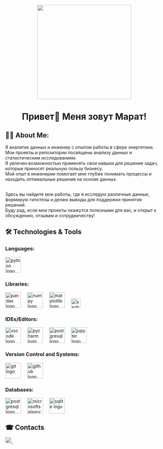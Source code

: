 <br clear="both">

<div align="center">
  <img src="https://media.giphy.com/media/smGCEo5zsAXtK4bqAT/giphy.gif?cid=ecf05e477zmqkdsmoiqcaz10pg0eodpfd0sptn81s3ta7q89&ep=v1_gifs_related&rid=giphy.gif&ct=s" width="300"/>
</div>
<div align="center">
  <h1 align="center">Привет👋 Меня зовут Марат!</h1>
</div>



<div align="left">
  <h2 align="left">👩‍💻 About Me:</h2>
  <p align="left">Я аналитик данных и инженер с опытом работы в сфере энергетики. 
  <br>Мои проекты и репозитории посвящены анализу данных и статистическим исследованиям. 
  <br>Я увлечен возможностью применять свои навыки для решения задач, которые приносят реальную пользу бизнесу. 
  <br>Мой опыт в инженерии помогает мне глубже понимать процессы и находить оптимальные решения на основе данных.
  
  <br>Здесь вы найдете мои работы, где я исследую различные данные, формирую гипотезы и делаю выводы для поддержки принятия решений. 
  <br>Буду рад, если мои проекты окажутся полезными для вас, и открыт к обсуждению, отзывам и сотрудничеству!</p>
</div>



<div align="left">
  <h2 align="left">🛠 Technologies & Tools</h2>

  <h3 align="left">Languages:</h4>
  <img src="https://skillicons.dev/icons?i=py" height="50" alt="python logo"/>
  <img width="12"/>
  

  <h3 align="left">Libraries:</h4>
  <img src="https://cdn.jsdelivr.net/gh/devicons/devicon/icons/pandas/pandas-original-wordmark.svg" height="50" alt="pandas logo"/>
  <img width="12"/>
  <img src="https://cdn.jsdelivr.net/gh/devicons/devicon/icons/numpy/numpy-original-wordmark.svg" height="50" alt="numpy logo"/>
  <img width="12"/>
  <img src="https://cdn.jsdelivr.net/gh/devicons/devicon/icons/matplotlib/matplotlib-plain-wordmark.svg" height="50" alt="matplotlib logo"/>
  <img width="12"/>
  <img src="https://img.shields.io/badge/-Seaborn-333?style=flat&logo=seaborn" height="30" alt="seaborn logo"/>
  <img width="12"/>


  <h3 align="left">IDEs/Editors:</h4>
  <img src="https://cdn.jsdelivr.net/gh/devicons/devicon/icons/vscode/vscode-original-wordmark.svg" height="50" alt="vscode logo"/>
  <img width="12"/>
  <img src="https://cdn.jsdelivr.net/gh/devicons/devicon/icons/pycharm/pycharm-original.svg" height="50" alt="pycharm logo"/>
  <img width="12"/>
  <img src="https://cdn.jsdelivr.net/gh/devicons/devicon/icons/anaconda/anaconda-original.svg" height="50" alt="postgresql logo"/>
  <img width="12"/>
  <img src="https://cdn.jsdelivr.net/gh/devicons/devicon/icons/jupyter/jupyter-original-wordmark.svg" height="50" alt="jupyter logo"/>
  <img width="12"/>

  <h3 align="left">Version Control and Systems:</h4>
  <img src="https://cdn.jsdelivr.net/gh/devicons/devicon/icons/git/git-plain-wordmark.svg" height="50" alt="git logo"/>
  <img width="12"/>
  <img src="https://cdn.jsdelivr.net/gh/devicons/devicon/icons/github/github-original-wordmark.svg" height="50" alt="github logo"/>
  <img width="12"/>


  <h3 align="left">Databases:</h4>
  <img src="https://skillicons.dev/icons?i=postgres" height="50" alt="postgresql logo"/>
  <img width="12"/>
  <img src="https://cdn.jsdelivr.net/gh/devicons/devicon/icons/microsoftsqlserver/microsoftsqlserver-plain-wordmark.svg" height="50" alt="microsoftsqlserver logo"/>
  <img width="12"/>
  <img src="https://cdn.jsdelivr.net/gh/devicons/devicon/icons/sqlite/sqlite-original-wordmark.svg" height="50" alt="sqlite logo"/>
  <img width="12"/>
</div>



<div align="left">
  <h2 align="left">☎ Contacts</h2>
  <a href="https://t.me/DctrManhattan">
    <img src="https://img.shields.io/badge/-Telegram-white?style=flat&logo=Telegram&logoColor=blue" height="20" alt="Telegram logo"/>
    <img width="12"/>
  </a>
</div>

